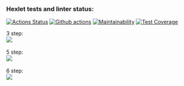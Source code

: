 ### Hexlet tests and linter status:
[![Actions Status](https://github.com/wail-hexlet/frontend-project-46/workflows/hexlet-check/badge.svg)](https://github.com/wail-hexlet/frontend-project-46/actions)
[![Github actions](https://github.com/wail-hexlet/frontend-project-46/actions/workflows/execute-lint-and-tests.yml/badge.svg)](https://github.com/bwail-hexlet/frontend-project-46/actions/workflows/execute-lint-and-tests.yml)
[![Maintainability](https://api.codeclimate.com/v1/badges/0f0ff953bd561069acb4/maintainability)](https://codeclimate.com/github/wail-hexlet/frontend-project-46/maintainability)
[![Test Coverage](https://api.codeclimate.com/v1/badges/0f0ff953bd561069acb4/test_coverage)](https://codeclimate.com/github/wail-hexlet/frontend-project-46/test_coverage)


3 step:<br />
<a href="https://asciinema.org/a/pNtjQoi0Ze8OYET07v4WePNFy" target="_blank"><img src="https://asciinema.org/a/pNtjQoi0Ze8OYET07v4WePNFy.svg" /></a>
<br /><br />
5 step:<br />
<a href="https://asciinema.org/a/EStPO2s0qpMOwhQOSJNXImzif" target="_blank"><img src="https://asciinema.org/a/EStPO2s0qpMOwhQOSJNXImzif.svg" /></a>
<br /><br />
6 step:<br />
<a href="https://asciinema.org/a/4N5P04Wi2ET7oI3WdbtalTX3W" target="_blank"><img src="https://asciinema.org/a/4N5P04Wi2ET7oI3WdbtalTX3W.svg" /></a>